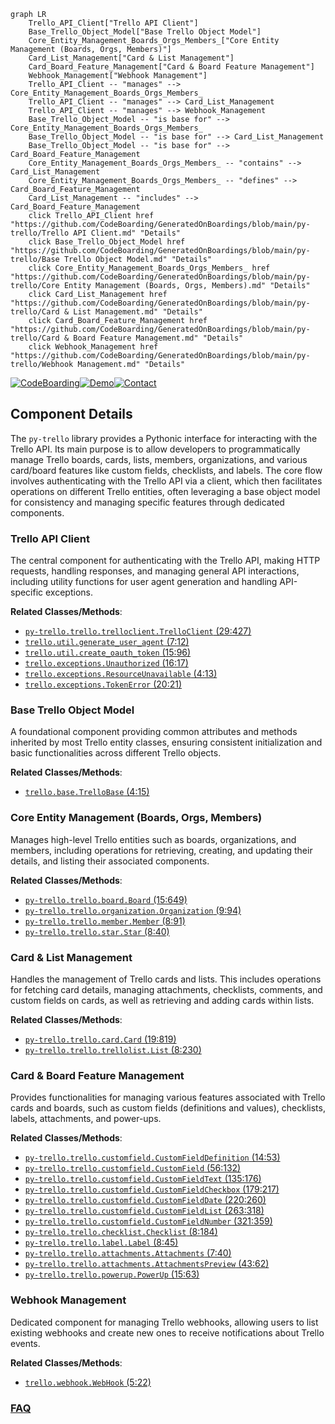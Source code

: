 ```mermaid
graph LR
    Trello_API_Client["Trello API Client"]
    Base_Trello_Object_Model["Base Trello Object Model"]
    Core_Entity_Management_Boards_Orgs_Members_["Core Entity Management (Boards, Orgs, Members)"]
    Card_List_Management["Card & List Management"]
    Card_Board_Feature_Management["Card & Board Feature Management"]
    Webhook_Management["Webhook Management"]
    Trello_API_Client -- "manages" --> Core_Entity_Management_Boards_Orgs_Members_
    Trello_API_Client -- "manages" --> Card_List_Management
    Trello_API_Client -- "manages" --> Webhook_Management
    Base_Trello_Object_Model -- "is base for" --> Core_Entity_Management_Boards_Orgs_Members_
    Base_Trello_Object_Model -- "is base for" --> Card_List_Management
    Base_Trello_Object_Model -- "is base for" --> Card_Board_Feature_Management
    Core_Entity_Management_Boards_Orgs_Members_ -- "contains" --> Card_List_Management
    Core_Entity_Management_Boards_Orgs_Members_ -- "defines" --> Card_Board_Feature_Management
    Card_List_Management -- "includes" --> Card_Board_Feature_Management
    click Trello_API_Client href "https://github.com/CodeBoarding/GeneratedOnBoardings/blob/main/py-trello/Trello API Client.md" "Details"
    click Base_Trello_Object_Model href "https://github.com/CodeBoarding/GeneratedOnBoardings/blob/main/py-trello/Base Trello Object Model.md" "Details"
    click Core_Entity_Management_Boards_Orgs_Members_ href "https://github.com/CodeBoarding/GeneratedOnBoardings/blob/main/py-trello/Core Entity Management (Boards, Orgs, Members).md" "Details"
    click Card_List_Management href "https://github.com/CodeBoarding/GeneratedOnBoardings/blob/main/py-trello/Card & List Management.md" "Details"
    click Card_Board_Feature_Management href "https://github.com/CodeBoarding/GeneratedOnBoardings/blob/main/py-trello/Card & Board Feature Management.md" "Details"
    click Webhook_Management href "https://github.com/CodeBoarding/GeneratedOnBoardings/blob/main/py-trello/Webhook Management.md" "Details"
```
[![CodeBoarding](https://img.shields.io/badge/Generated%20by-CodeBoarding-9cf?style=flat-square)](https://github.com/CodeBoarding/GeneratedOnBoardings)[![Demo](https://img.shields.io/badge/Try%20our-Demo-blue?style=flat-square)](https://www.codeboarding.org/demo)[![Contact](https://img.shields.io/badge/Contact%20us%20-%20contact@codeboarding.org-lightgrey?style=flat-square)](mailto:contact@codeboarding.org)

## Component Details

The `py-trello` library provides a Pythonic interface for interacting with the Trello API. Its main purpose is to allow developers to programmatically manage Trello boards, cards, lists, members, organizations, and various card/board features like custom fields, checklists, and labels. The core flow involves authenticating with the Trello API via a client, which then facilitates operations on different Trello entities, often leveraging a base object model for consistency and managing specific features through dedicated components.

### Trello API Client
The central component for authenticating with the Trello API, making HTTP requests, handling responses, and managing general API interactions, including utility functions for user agent generation and handling API-specific exceptions.


**Related Classes/Methods**:

- <a href="https://github.com/sarumont/py-trello/blob/master/trello/trelloclient.py#L29-L427" target="_blank" rel="noopener noreferrer">`py-trello.trello.trelloclient.TrelloClient` (29:427)</a>
- <a href="https://github.com/sarumont/py-trello/blob/master/trello/util.py#L7-L12" target="_blank" rel="noopener noreferrer">`trello.util.generate_user_agent` (7:12)</a>
- <a href="https://github.com/sarumont/py-trello/blob/master/trello/util.py#L15-L96" target="_blank" rel="noopener noreferrer">`trello.util.create_oauth_token` (15:96)</a>
- <a href="https://github.com/sarumont/py-trello/blob/master/trello/exceptions.py#L16-L17" target="_blank" rel="noopener noreferrer">`trello.exceptions.Unauthorized` (16:17)</a>
- <a href="https://github.com/sarumont/py-trello/blob/master/trello/exceptions.py#L4-L13" target="_blank" rel="noopener noreferrer">`trello.exceptions.ResourceUnavailable` (4:13)</a>
- <a href="https://github.com/sarumont/py-trello/blob/master/trello/exceptions.py#L20-L21" target="_blank" rel="noopener noreferrer">`trello.exceptions.TokenError` (20:21)</a>


### Base Trello Object Model
A foundational component providing common attributes and methods inherited by most Trello entity classes, ensuring consistent initialization and basic functionalities across different Trello objects.


**Related Classes/Methods**:

- <a href="https://github.com/sarumont/py-trello/blob/master/trello/base.py#L4-L15" target="_blank" rel="noopener noreferrer">`trello.base.TrelloBase` (4:15)</a>


### Core Entity Management (Boards, Orgs, Members)
Manages high-level Trello entities such as boards, organizations, and members, including operations for retrieving, creating, and updating their details, and listing their associated components.


**Related Classes/Methods**:

- <a href="https://github.com/sarumont/py-trello/blob/master/trello/board.py#L15-L649" target="_blank" rel="noopener noreferrer">`py-trello.trello.board.Board` (15:649)</a>
- <a href="https://github.com/sarumont/py-trello/blob/master/trello/organization.py#L9-L94" target="_blank" rel="noopener noreferrer">`py-trello.trello.organization.Organization` (9:94)</a>
- <a href="https://github.com/sarumont/py-trello/blob/master/trello/member.py#L8-L91" target="_blank" rel="noopener noreferrer">`py-trello.trello.member.Member` (8:91)</a>
- <a href="https://github.com/sarumont/py-trello/blob/master/trello/star.py#L8-L40" target="_blank" rel="noopener noreferrer">`py-trello.trello.star.Star` (8:40)</a>


### Card & List Management
Handles the management of Trello cards and lists. This includes operations for fetching card details, managing attachments, checklists, comments, and custom fields on cards, as well as retrieving and adding cards within lists.


**Related Classes/Methods**:

- <a href="https://github.com/sarumont/py-trello/blob/master/trello/card.py#L19-L819" target="_blank" rel="noopener noreferrer">`py-trello.trello.card.Card` (19:819)</a>
- <a href="https://github.com/sarumont/py-trello/blob/master/trello/trellolist.py#L8-L230" target="_blank" rel="noopener noreferrer">`py-trello.trello.trellolist.List` (8:230)</a>


### Card & Board Feature Management
Provides functionalities for managing various features associated with Trello cards and boards, such as custom fields (definitions and values), checklists, labels, attachments, and power-ups.


**Related Classes/Methods**:

- <a href="https://github.com/sarumont/py-trello/blob/master/trello/customfield.py#L14-L53" target="_blank" rel="noopener noreferrer">`py-trello.trello.customfield.CustomFieldDefinition` (14:53)</a>
- <a href="https://github.com/sarumont/py-trello/blob/master/trello/customfield.py#L56-L132" target="_blank" rel="noopener noreferrer">`py-trello.trello.customfield.CustomField` (56:132)</a>
- <a href="https://github.com/sarumont/py-trello/blob/master/trello/customfield.py#L135-L176" target="_blank" rel="noopener noreferrer">`py-trello.trello.customfield.CustomFieldText` (135:176)</a>
- <a href="https://github.com/sarumont/py-trello/blob/master/trello/customfield.py#L179-L217" target="_blank" rel="noopener noreferrer">`py-trello.trello.customfield.CustomFieldCheckbox` (179:217)</a>
- <a href="https://github.com/sarumont/py-trello/blob/master/trello/customfield.py#L220-L260" target="_blank" rel="noopener noreferrer">`py-trello.trello.customfield.CustomFieldDate` (220:260)</a>
- <a href="https://github.com/sarumont/py-trello/blob/master/trello/customfield.py#L263-L318" target="_blank" rel="noopener noreferrer">`py-trello.trello.customfield.CustomFieldList` (263:318)</a>
- <a href="https://github.com/sarumont/py-trello/blob/master/trello/customfield.py#L321-L359" target="_blank" rel="noopener noreferrer">`py-trello.trello.customfield.CustomFieldNumber` (321:359)</a>
- <a href="https://github.com/sarumont/py-trello/blob/master/trello/checklist.py#L8-L184" target="_blank" rel="noopener noreferrer">`py-trello.trello.checklist.Checklist` (8:184)</a>
- <a href="https://github.com/sarumont/py-trello/blob/master/trello/label.py#L8-L45" target="_blank" rel="noopener noreferrer">`py-trello.trello.label.Label` (8:45)</a>
- <a href="https://github.com/sarumont/py-trello/blob/master/trello/attachments.py#L7-L40" target="_blank" rel="noopener noreferrer">`py-trello.trello.attachments.Attachments` (7:40)</a>
- <a href="https://github.com/sarumont/py-trello/blob/master/trello/attachments.py#L43-L62" target="_blank" rel="noopener noreferrer">`py-trello.trello.attachments.AttachmentsPreview` (43:62)</a>
- <a href="https://github.com/sarumont/py-trello/blob/master/trello/powerup.py#L15-L63" target="_blank" rel="noopener noreferrer">`py-trello.trello.powerup.PowerUp` (15:63)</a>


### Webhook Management
Dedicated component for managing Trello webhooks, allowing users to list existing webhooks and create new ones to receive notifications about Trello events.


**Related Classes/Methods**:

- <a href="https://github.com/sarumont/py-trello/blob/master/trello/webhook.py#L5-L22" target="_blank" rel="noopener noreferrer">`trello.webhook.WebHook` (5:22)</a>




### [FAQ](https://github.com/CodeBoarding/GeneratedOnBoardings/tree/main?tab=readme-ov-file#faq)